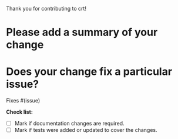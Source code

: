 Thank you for contributing to crt!

# Please add a summary of your change

# Does your change fix a particular issue?

Fixes #(issue)

**Check list:**
- [ ] Mark if documentation changes are required.
- [ ] Mark if tests were added or updated to cover the changes.
